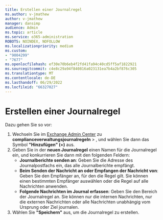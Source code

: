```yaml
---
title: Erstellen einer Journalregel
ms.author: v-jmathew
author: v-jmathew
manager: dansimp
audience: Admin
ms.topic: article
ms.service: o365-administration
ROBOTS: NOINDEX, NOFOLLOW
ms.localizationpriority: medium
ms.custom:
- "9004299"
- "7677"
ms.openlocfilehash: ef30e70b6eb4f2fd41fa94c40cd5ff5af1822921
ms.sourcegitcommit: c4e8c29a94f840816a023131ea7b4a2bf876c305
ms.translationtype: MT
ms.contentlocale: de-DE
ms.lasthandoff: 06/29/2022
ms.locfileid: "66327027"
---
```

# <a name="create-a-journal-rule"></a>Erstellen einer Journalregel

Dazu gehen Sie so vor:

1. Wechseln Sie im [Exchange Admin Center](https://go.microsoft.com/fwlink/p/?linkid=2059104) zu **complianceverwaltungsjournalregeln** > , und wählen Sie dann das Symbol **"Hinzufügen" (+)** aus.
2. Geben Sie in der **neuen Journalregel** einen Namen für die Journalregel ein, und konkurrieren Sie dann mit den folgenden Feldern:  
    - **Journalberichte senden an**: Geben Sie die Adresse des Journalpostfachs ein, das alle Journalberichte empfängt.  
    - **Beim Senden der Nachricht an oder Empfangen der Nachricht von**: Geben Sie den Empfänger an, für den die Regel gilt. Sie können einen bestimmten Empfänger auswählen oder die Regel auf alle Nachrichten anwenden.  
    - **Folgende Nachrichten im Journal erfassen**: Geben Sie den Bereich der Journalregel an. Sie können nur die internen Nachrichten, nur die externen Nachrichten oder alle Nachrichten unabhängig vom Ursprung oder Ziel journalen.
3. Wählen Sie **"Speichern"** aus, um die Journalregel zu erstellen.
